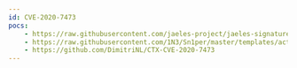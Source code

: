 ```yaml
---
id: CVE-2020-7473
pocs:
    - https://raw.githubusercontent.com/jaeles-project/jaeles-signatures/master/cves/citrix-path-traversal-cve-2020-7473.yaml
    - https://raw.githubusercontent.com/1N3/Sn1per/master/templates/active/CVE-2020-7473_Citrix_ShareFile_StorageZones.disabled
    - https://github.com/DimitriNL/CTX-CVE-2020-7473
---
```

